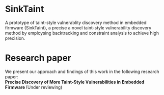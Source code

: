 # SinkTaint
A prototype of taint-style vulnerablity discovery method in embedded firmware (SinkTaint), a precise a novel taint-style vulnerability discovery method by employsing backtracking and constraint analysis to achieve high precision. 


# Research paper

We present our approach and findings of this work in the following research paper: <br>
<strong> Precise Discovery of More Taint-Style Vulnerabilities in Embedded Firmware </strong> (Under reviewing)
